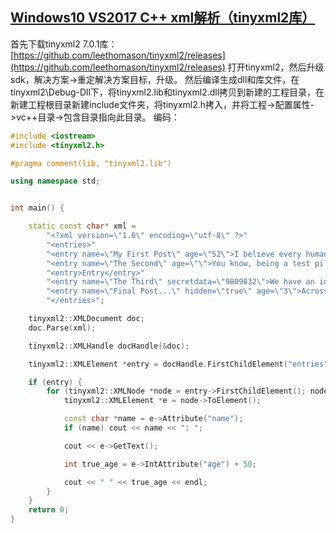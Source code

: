 ## [Windows10 VS2017 C++ xml解析（tinyxml2库）](https://blog.csdn.net/Jailman/article/details/85264849)
首先下载tinyxml2 7.0.1库：
[https://github.com/leethomason/tinyxml2/releases](https://github.com/leethomason/tinyxml2/releases)
打开tinyxml2，然后升级sdk，解决方案->重定解决方案目标，升级。
然后编译生成dll和库文件，在tinyxml2\Debug-Dll下，将tinyxml2.lib和tinyxml2.dll拷贝到新建的工程目录，在新建工程根目录新建include文件夹，将tinyxml2.h拷入，并将工程->配置属性->vc++目录->包含目录指向此目录。
编码：
```cpp
#include <iostream>
#include <tinyxml2.h>

#pragma comment(lib, "tinyxml2.lib")

using namespace std;


int main() {

	static const char* xml =
		"<?xml version=\"1.0\" encoding=\"utf-8\" ?>"
		"<entries>"
		"<entry name=\"My First Post\" age=\"52\">I believe every human has a finite number of heartbeats. I don't intend to waste any of mine</entry>"
		"<entry name=\"The Second\" age=\"\">You know, being a test pilot isn't always the healthiest business in the world.</entry>"
		"<entry>Entry</entry>"
		"<entry name=\"The Third\" secretdata=\"9809832\">We have an infinite amount to learn both from nature and from each other</entry>"
		"<entry name=\"Final Post...\" hidden=\"true\" age=\"3\">Across the sea of space, the stars are other suns.</entry>"
		"</entries>";

	tinyxml2::XMLDocument doc;
	doc.Parse(xml);

	tinyxml2::XMLHandle docHandle(&doc);

	tinyxml2::XMLElement *entry = docHandle.FirstChildElement("entries").ToElement();

	if (entry) {
		for (tinyxml2::XMLNode *node = entry->FirstChildElement(); node; node = node->NextSibling()) {
			tinyxml2::XMLElement *e = node->ToElement();

			const char *name = e->Attribute("name");
			if (name) cout << name << ": ";

			cout << e->GetText();

			int true_age = e->IntAttribute("age") + 50;

			cout << " " << true_age << endl;
		}
	}
	return 0;
}

```
